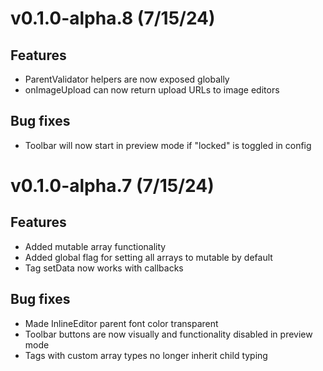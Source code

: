 # v0.1.0-alpha.8 (7/15/24)

## Features

- ParentValidator helpers are now exposed globally
- onImageUpload can now return upload URLs to image editors

## Bug fixes

- Toolbar will now start in preview mode if "locked" is toggled in config

# v0.1.0-alpha.7 (7/15/24)

## Features

- Added mutable array functionality
- Added global flag for setting all arrays to mutable by default
- Tag setData now works with callbacks

## Bug fixes

- Made InlineEditor parent font color transparent
- Toolbar buttons are now visually and functionality disabled in preview mode
- Tags with custom array types no longer inherit child typing
